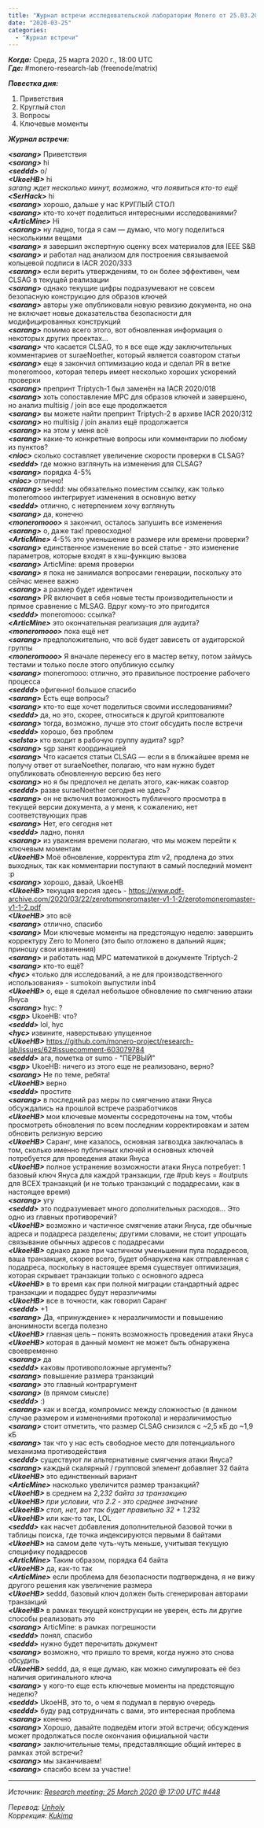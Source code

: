 ```yaml
---
title: "Журнал встречи исследовательской лаборатории Monero от 25.03.2020"
date: "2020-03-25"
categories:
  - "Журнал встречи"
---
```


_**Когда:**_ Среда, 25 марта 2020 г., 18:00 UTC  
_**Где:**_ #monero-research-lab (freenode/matrix)  

_**Повестка дня:**_  
1. Приветствия  
2. Круглый стол  
3. Вопросы  
4. Ключевые моменты  

_**Журнал встречи:**_  

_**\<sarang>**_ Приветствия  
_**\<sarang>**_ hi  
_**\<seddd>**_ o/  
_**\<UkoeHB>**_ hi  
_sarang ждет несколько минут, возможно, что появиться кто-то ещё_  
_**\<SerHack>**_ hi  
_**\<sarang>**_ хорошо, дальше у нас КРУГЛЫЙ СТОЛ  
_**\<sarang>**_ кто-то хочет поделиться интересными исследованиями?  
_**\<ArticMine>**_ Hi  
_**\<sarang>**_ ну ладно, тогда я сам — думаю, что могу поделиться несколькими вещами  
_**\<sarang>**_ я завершил экспертную оценку всех материалов для IEEE S&B  
_**\<sarang>**_ и работал над анализом для построения связываемой кольцевой подписи в IACR 2020/333  
_**\<sarang>**_ если верить утверждениям, то он более эффективен, чем CLSAG в текущей реализации  
_**\<sarang>**_ однако текущие цифры подразумевают не совсем безопасную конструкцию для образов ключей  
_**\<sarang>**_ авторы уже опубликовали новую ревизию документа, но она не включает новые доказательства безопасности для модифицированных конструкций  
_**\<sarang>**_ помимо всего этого, вот обновленная информация о некоторых других проектах...  
_**\<sarang>**_ что касается CLSAG, то я все еще жду заключительных комментариев от suraeNoether, который является соавтором статьи  
_**\<sarang>**_ еще я закончил оптимизацию кода и сделал PR в ветке moneromooo, которая теперь имеет несколько хороших ускорений проверки  
_**\<sarang>**_ препринт Triptych-1 был заменён на IACR 2020/018  
_**\<sarang>**_ хоть сопоставление MPC для образов ключей и завершено, но анализ multisig / join все еще продолжается  
_**\<sarang>**_ вы можете найти препринт Triptych-2 в архиве IACR 2020/312  
_**\<sarang>**_ но multisig / join анализ ещё продолжается  
_**\<sarang>**_ на этом у меня всё  
_**\<sarang>**_ какие-то конкретные вопросы или комментарии по любому из пунктов?  
_**\<nioc>**_ сколько составляет увеличение скорости проверки в CLSAG?  
_**\<seddd>**_ где можно взглянуть на изменения для CLSAG?  
_**\<sarang>**_ порядка 4-5%  
_**\<nioc>**_ отлично!  
_**\<sarang>**_ seddd: мы обязательно поместим ссылку, как только moneromooo интегрирует изменения в основную ветку  
_**\<seddd>**_ отлично, с нетерпением хочу взглянуть  
_**\<sarang>**_ да, конечно  
_**\<moneromooo>**_ я закончил, осталось запушить все изменения  
_**\<sarang>**_ о, даже так! превосходно!  
_**\<ArticMine>**_ 4-5% это уменьшение в размере или времени проверки?  
_**\<sarang>**_ единственное изменение во всей статье - это изменение параметров, которые входят в хэш-функцию вызова  
_**\<sarang>**_ ArticMine: время проверки  
_**\<sarang>**_ я пока не занимался вопросами генерации, поскольку это сейчас менее важно  
_**\<sarang>**_ а размер будет идентичен  
_**\<sarang>**_ PR включает в себя новые тесты производительности и прямое сравнение с MLSAG. Вдруг кому-то это пригодится  
_**\<seddd>**_ moneromooo: ссылка?  
_**\<ArticMine>**_ это окончательная реализация для аудита?  
_**\<moneromooo>**_ пока ещё нет  
_**\<sarang>**_ предположительно, что всё будет зависеть от аудиторской группы  
_**\<moneromooo>**_ Я вначале перенесу его в мастер ветку, потом займусь тестами и только после этого опубликую ссылку  
_**\<sarang>**_ moneromooo: отлично, это правильное построение рабочего процесса  
_**\<seddd>**_ офигенно! большое спасибо  
_**\<sarang>**_ Есть еще вопросы?  
_**\<sarang>**_ кто-то еще хочет поделиться своими исследованиями?  
_**\<seddd>**_ да, но это, скорее, относиться к другой криптовалюте  
_**\<sarang>**_ тогда, возможно, лучше это стоит обсудить после встречи  
_**\<seddd>**_ хорошо, без проблем  
_**\<selsta>**_ кто входит в рабочую группу аудита? sgp?  
_**\<sarang>**_ sgp занят координацией  
_**\<sarang>**_ Что касается статьи CLSAG — если я в ближайшее время не получу ответ от suraeNoether, полагаю, что нам нужно будет опубликовать обновленную версию без него  
_**\<sarang>**_ но я бы предпочел не делать этого, как-никак соавтор  
_**\<seddd>**_ разве suraeNoether сегодня не здесь?  
_**\<sarang>**_ он не включил возможность публичного просмотра в текущей версии документа, а у меня, к сожалению, нет соответствующих прав  
_**\<sarang>**_ Нет, его сегодня нет  
_**\<seddd>**_ ладно, понял  
_**\<sarang>**_ из уважения времени полагаю, что мы можем перейти к ключевым моментам  
_**\<UkoeHB>**_ Моё обновление, корректура ztm v2, продлена до этих выходных, так как комментарии поступают в самый последний момент :p  
_**\<sarang>**_ хорошо, давай, UkoeHB  
_**\<UkoeHB>**_ текущая версия здесь - https://www.pdf-archive.com/2020/03/22/zerotomoneromaster-v1-1-2/zerotomoneromaster-v1-1-2.pdf  
_**\<UkoeHB>**_ это всё  
_**\<sarang>**_ отлично, спасибо  
_**\<sarang>**_ Мои ключевые моменты на предстоящую неделю: завершить корректуру Zero to Monero (это было отложено в дальний ящик; приношу свои извинения)  
_**\<sarang>**_ и работать над MPC математикой в документе Triptych-2  
_**\<sarang>**_ кто-то ещё?  
_**\<hyc>**_ «только для исследований, а не для производственного использования» - sumokoin выпустили inb4  
_**\<UkoeHB>**_ о, еще я сделал небольшое обновление по смягчению атаки Януса  
_**\<sarang>**_ hyc: ?  
_**\<sgp>**_ UkoeHB: что?  
_**\<seddd>**_ lol, hyc  
_**\<hyc>**_ извините, наверстываю упущенное  
_**\<UkoeHB>**_ https://github.com/monero-project/research-lab/issues/62#issuecomment-603079784  
_**\<seddd>**_ ага, пометка от sumo - "ПЕРВЫЙ"  
_**\<sgp>**_ UkoeHB: ничего из этого еще не реализовано, верно?  
_**\<sarang>**_ Не по теме, ребята!  
_**\<UkoeHB>**_ верно  
_**\<seddd>**_ простите  
_**\<sarang>**_ в последний раз меры по смягчению атаки Януса обсуждались на прошлой встрече разработчиков  
_**\<UkoeHB>**_ мои ключевые моменты сосредоточены на том, чтобы просмотреть обновления по всем последним корректировкам и затем обновить релизную версию  
_**\<UkoeHB>**_ Cаранг, мне казалось, основная загвоздка заключалась в том, сколько именно публичных ключей и основных ключей потребуется для проведения атаки Януса  
_**\<UkoeHB>**_ полное устранение возможности атаки Януса потребует: 1 базовый ключ Януса для каждой транзакции, где #pub keys = #outputs для ВСЕХ транзакций (и не только транзакций с подадресами, как в настоящее время)  
_**\<sarang>**_ угу  
_**\<seddd>**_ это подразумевает много дополнительных расходов… Это одно из главных противоречий?  
_**\<UkoeHB>**_ возможно и частичное смягчение атаки Януса, где обычные адреса и подадреса разделены; другими словами, не стоит упрощать связывание обычных адресов с подадресами  
_**\<UkoeHB>**_ однако даже при частичном уменьшении пула подадресов, ваша транзакция, скорее всего, будет обнаружена как отправленная с подадреса, поскольку в настоящее время существует оптимизация, которая скрывает транзакции только с основного адреса  
_**\<UkoeHB>**_ в то время как при полной миграции стандартный адрес транзакции и подадрес будут неразличимы  
_**\<UkoeHB>**_ все в точности, как говорил Саранг  
_**\<seddd>**_ +1  
_**\<sarang>**_ Да, «принуждение» к неразличимости и повышению анонимности всегда полезно  
_**\<UkoeHB>**_ главная цель – понять возможность проведения атаки Януса  
_**\<UkoeHB>**_ которая в данный момент не может быть обнаружена своевременно  
_**\<sarang>**_ да  
_**\<seddd>**_ каковы противоположные аргументы?  
_**\<sarang>**_ повышение размера транзакций  
_**\<sarang>**_ это главный контраргумент  
_**\<sarang>**_ (в прямом смысле)  
_**\<seddd>**_ :)  
_**\<sarang>**_ как и всегда, компромисс между сложностью (в данном случае размером и изменениями протокола) и неразличимостью  
_**\<sarang>**_ стоит отметить, что размер CLSAG снизился с ~2,5 кБ до ~1,9 кБ  
_**\<sarang>**_ так что у нас есть свободное место для потенциального механизма противодействия  
_**\<seddd>**_ существуют ли альтернативные смягчения атаки Януса?  
_**\<sarang>**_ каждый скалярный / групповой элемент добавляет 32 байта  
_**\<UkoeHB>**_ это единственный вариант  
_**\<ArticMine>**_ насколько увеличится размер транзакций?  
_**\<UkoeHB>**_ в среднем на 2,2*32 байта за транзакцию  
_**\<UkoeHB>**_ при условии, что 2.2 - это среднее значение  
_**\<UkoeHB>**_ стоп, нет, вот так будет правильно 32 + 1.2*32  
_**\<UkoeHB>**_ или как-то так, LOL  
_**\<seddd>**_ как насчет добавления дополнительной базовой точки в таблицы поиска, где точка индексируются первыми 8 байтами  
_**\<UkoeHB>**_ на самом деле чуть-чуть меньше, учитывая текущую специфику подадресов  
_**\<ArticMine>**_ Таким образом, порядка 64 байта  
_**\<UkoeHB>**_ да, как-то так  
_**\<ArticMine>**_ если проблема для безопасности подтверждена, я не вижу другого решения как увеличение размера  
_**\<UkoeHB>**_ seddd, базовый ключ должен быть сгенерирован авторами транзакций  
_**\<UkoeHB>**_ в рамках текущей конструкции не уверен, есть ли другие способы реализовать это  
_**\<sarang>**_ ArticMine: в рамках погрешности  
_**\<seddd>**_ понял, спасибо  
_**\<seddd>**_ нужно будет перечитать документ  
_**\<sarang>**_ возможно, что пришло то время, когда нужно это снова обсудить  
_**\<UkoeHB>**_ seddd, да, я еще думаю, как можно симулировать её без наличия оригинального ключа  
_**\<sarang>**_ у кого-то еще есть ключевые моменты на предстоящую неделю?  
_**\<seddd>**_ UkoeHB, это то, о чем я подумал в первую очередь  
_**\<seddd>**_ буду рад сотрудничать с вами, это интересная проблема  
_**\<sarang>**_ конечно  
_**\<sarang>**_ Хорошо, давайте подведём итоги этой встречи; обсуждения может продолжаться после окончания официальной части  
_**\<sarang>**_ заключительные темы, представляющие общий интерес в рамках этой встречи?  
_**\<sarang>**_ мы заканчиваем!  
_**\<sarang>**_ спасибо всем за участие!  

---  

_Источник: [Research meeting: 25 March 2020 @ 17:00 UTC #448](https://github.com/monero-project/meta/issues/448)_  

_Перевод: [Unholy](https://t.me/UnholyKnight)_  
_Коррекция: [Kukima](https://t.me/Kukima)_  
